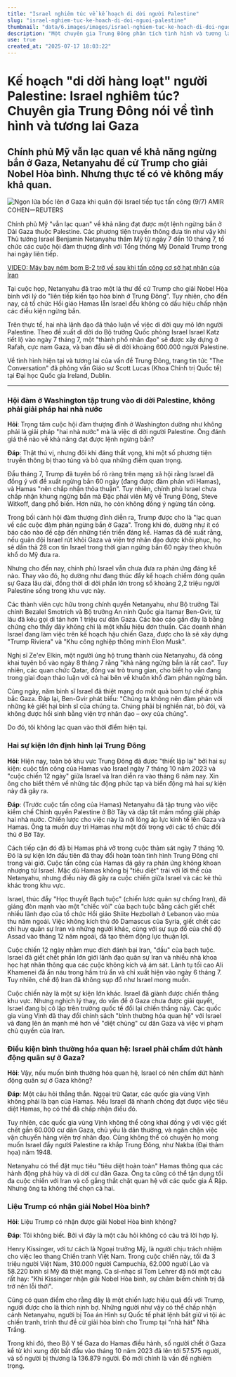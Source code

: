 ```yaml
---
title: "Israel nghiêm túc về kế hoạch di dời người Palestine"
slug: "israel-nghiem-tuc-ke-hoach-di-doi-nguoi-palestine"
thumbnail: "data/6.images/images/israel-nghiem-tuc-ke-hoach-di-doi-nguoi-palestine.webp"
description: "Một chuyên gia Trung Đông phân tích tình hình và tương lai Gaza, cho thấy Israel nghiêm túc với kế hoạch di dời người Palestine hàng loạt."
use: true
created_at: "2025-07-17 18:03:22"
---
```


# Kế hoạch "di dời hàng loạt" người Palestine: Israel nghiêm túc? Chuyên gia Trung Đông nói về tình hình và tương lai Gaza

## Chính phủ Mỹ vẫn lạc quan về khả năng ngừng bắn ở Gaza, Netanyahu đề cử Trump cho giải Nobel Hòa bình. Nhưng thực tế có vẻ không mấy khả quan.

![Ngọn lửa bốc lên ở Gaza khi quân đội Israel tiếp tục tấn công (9/7) AMIR COHENーREUTERS](/images/20250717-00010001-newsweek-000-1-view.webp)

Chính phủ Mỹ "vẫn lạc quan" về khả năng đạt được một lệnh ngừng bắn ở Dải Gaza thuộc Palestine. Các phương tiện truyền thông đưa tin như vậy khi Thủ tướng Israel Benjamin Netanyahu thăm Mỹ từ ngày 7 đến 10 tháng 7, tổ chức các cuộc hội đàm thượng đỉnh với Tổng thống Mỹ Donald Trump trong hai ngày liên tiếp.

[VIDEO: Máy bay ném bom B-2 trở về sau khi tấn công cơ sở hạt nhân của Iran](https://www.newsweekjapan.jp/stories/world/2025/06/557978_5.php)

Tại cuộc họp, Netanyahu đã trao một lá thư đề cử Trump cho giải Nobel Hòa bình với lý do "liên tiếp kiến tạo hòa bình ở Trung Đông". Tuy nhiên, cho đến nay, cả tổ chức Hồi giáo Hamas lẫn Israel đều không có dấu hiệu chấp nhận các điều kiện ngừng bắn.

Trên thực tế, hai nhà lãnh đạo đã thảo luận về việc di dời quy mô lớn người Palestine. Theo đề xuất di dời do Bộ trưởng Quốc phòng Israel Israel Katz tiết lộ vào ngày 7 tháng 7, một "thành phố nhân đạo" sẽ được xây dựng ở Rafah, cực nam Gaza, và ban đầu sẽ di dời khoảng 600.000 người Palestine.

Về tình hình hiện tại và tương lai của vấn đề Trung Đông, trang tin tức "The Conversation" đã phỏng vấn Giáo sư Scott Lucas (Khoa Chính trị Quốc tế) tại Đại học Quốc gia Ireland, Dublin.

---

### Hội đàm ở Washington tập trung vào di dời Palestine, không phải giải pháp hai nhà nước

**Hỏi**: Trọng tâm cuộc hội đàm thượng đỉnh ở Washington dường như không phải là giải pháp "hai nhà nước" mà là việc di dời người Palestine. Ông đánh giá thế nào về khả năng đạt được lệnh ngừng bắn?

**Đáp**: Thật thú vị, nhưng đôi khi đáng thất vọng, khi một số phương tiện truyền thông bị thao túng và bỏ qua những điểm quan trọng.

Đầu tháng 7, Trump đã tuyên bố rõ ràng trên mạng xã hội rằng Israel đã đồng ý với đề xuất ngừng bắn 60 ngày (đang được đàm phán với Hamas), và Hamas "nên chấp nhận thỏa thuận". Tuy nhiên, chính phủ Israel chưa chấp nhận khung ngừng bắn mà Đặc phái viên Mỹ về Trung Đông, Steve Witkoff, đang phổ biến. Hơn nữa, họ còn không đồng ý ngừng tấn công.

Trong bối cảnh hội đàm thượng đỉnh diễn ra, Trump được cho là "lạc quan về các cuộc đàm phán ngừng bắn ở Gaza". Trong khi đó, dường như ít có báo cáo nào đề cập đến những tiến triển đáng kể. Hamas đã đề xuất rằng, nếu quân đội Israel rút khỏi Gaza và viện trợ nhân đạo được khôi phục, họ sẽ dần thả 28 con tin Israel trong thời gian ngừng bắn 60 ngày theo khuôn khổ do Mỹ đưa ra.

Nhưng cho đến nay, chính phủ Israel vẫn chưa đưa ra phản ứng đáng kể nào. Thay vào đó, họ dường như đang thúc đẩy kế hoạch chiếm đóng quân sự Gaza lâu dài, đồng thời di dời phần lớn trong số khoảng 2,2 triệu người Palestine sống trong khu vực này.

Các thành viên cực hữu trong chính quyền Netanyahu, như Bộ trưởng Tài chính Bezalel Smotrich và Bộ trưởng An ninh Quốc gia Itamar Ben-Gvir, từ lâu đã kêu gọi di tản hơn 1 triệu cư dân Gaza. Các báo cáo gần đây là bằng chứng cho thấy đây không chỉ là một khẩu hiệu đơn thuần. Các doanh nhân Israel đang làm việc trên kế hoạch hậu chiến Gaza, được cho là sẽ xây dựng "Trump Riviera" và "Khu công nghiệp thông minh Elon Musk".

Nghị sĩ Ze'ev Elkin, một người ủng hộ trung thành của Netanyahu, đã công khai tuyên bố vào ngày 8 tháng 7 rằng "khả năng ngừng bắn là rất cao". Tuy nhiên, các quan chức Qatar, đóng vai trò trung gian, cho biết họ vẫn đang trong giai đoạn thảo luận với cả hai bên về khuôn khổ đàm phán ngừng bắn.

Cùng ngày, năm binh sĩ Israel đã thiệt mạng do một quả bom tự chế ở phía bắc Gaza. Đáp lại, Ben-Gvir phát biểu: "Chúng ta không nên đàm phán với những kẻ giết hại binh sĩ của chúng ta. Chúng phải bị nghiền nát, bỏ đói, và không được hồi sinh bằng viện trợ nhân đạo – oxy của chúng".

Do đó, tôi không lạc quan vào thời điểm hiện tại.

### Hai sự kiện lớn định hình lại Trung Đông

**Hỏi**: Hiện nay, toàn bộ khu vực Trung Đông đã được "thiết lập lại" bởi hai sự kiện: cuộc tấn công của Hamas vào Israel ngày 7 tháng 10 năm 2023 và "cuộc chiến 12 ngày" giữa Israel và Iran diễn ra vào tháng 6 năm nay. Xin ông cho biết thêm về những tác động phức tạp và biến động mà hai sự kiện này đã gây ra.

**Đáp**: (Trước cuộc tấn công của Hamas) Netanyahu đã tập trung vào việc kiềm chế Chính quyền Palestine ở Bờ Tây và dập tắt mầm mống giải pháp hai nhà nước. Chiến lược cho việc này là nới lỏng áp lực kinh tế lên Gaza và Hamas. Ông ta muốn duy trì Hamas như một đối trọng với các tổ chức đối thủ ở Bờ Tây.

Cách tiếp cận đó đã bị Hamas phá vỡ trong cuộc thảm sát ngày 7 tháng 10. Đó là sự kiện lớn đầu tiên đã thay đổi hoàn toàn tình hình Trung Đông chỉ trong vài giờ. Cuộc tấn công của Hamas đã gây ra phản ứng không khoan nhượng từ Israel. Mặc dù Hamas không bị "tiêu diệt" trái với lời thề của Netanyahu, nhưng điều này đã gây ra cuộc chiến giữa Israel và các kẻ thù khác trong khu vực.

Israel, thúc đẩy "Học thuyết Bạch tuộc" (chiến lược quân sự chống Iran), đã giáng đòn mạnh vào một "chiếc vòi" của bạch tuộc bằng cách giết chết nhiều lãnh đạo của tổ chức Hồi giáo Shiite Hezbollah ở Lebanon vào mùa thu năm ngoái. Việc không kích thủ đô Damascus của Syria, giết chết các chỉ huy quân sự Iran và những người khác, cùng với sự sụp đổ của chế độ Assad vào tháng 12 năm ngoái, đã tạo thêm động lực thuận lợi.

Cuộc chiến 12 ngày nhằm mục đích đánh bại Iran, "đầu" của bạch tuộc. Israel đã giết chết phần lớn giới lãnh đạo quân sự Iran và nhiều nhà khoa học hạt nhân thông qua các cuộc không kích và ám sát. Lãnh tụ tối cao Ali Khamenei đã ẩn náu trong hầm trú ẩn và chỉ xuất hiện vào ngày 6 tháng 7. Tuy nhiên, chế độ Iran đã không sụp đổ như Israel mong muốn.

Cuộc chiến này là một sự kiện lớn khác. Israel đã giành được chiến thắng khu vực. Nhưng nghịch lý thay, do vấn đề ở Gaza chưa được giải quyết, Israel đang bị cô lập trên trường quốc tế đổi lại chiến thắng này. Các quốc gia vùng Vịnh đã thay đổi chính sách "bình thường hóa quan hệ" với Israel và đang lên án mạnh mẽ hơn về "diệt chủng" cư dân Gaza và việc vi phạm chủ quyền của Iran.

### Điều kiện bình thường hóa quan hệ: Israel phải chấm dứt hành động quân sự ở Gaza?

**Hỏi**: Vậy, nếu muốn bình thường hóa quan hệ, Israel có nên chấm dứt hành động quân sự ở Gaza không?

**Đáp**: Một câu hỏi thẳng thắn. Ngoại trừ Qatar, các quốc gia vùng Vịnh không phải là bạn của Hamas. Nếu Israel đã nhanh chóng đạt được việc tiêu diệt Hamas, họ có thể đã chấp nhận điều đó.

Tuy nhiên, các quốc gia vùng Vịnh không thể công khai đồng ý với việc giết chết gần 60.000 cư dân Gaza, chủ yếu là dân thường, và ngăn chặn việc vận chuyển hàng viện trợ nhân đạo. Cũng không thể có chuyện họ mong muốn Israel đẩy người Palestine ra khắp Trung Đông, như Nakba (Đại thảm họa) năm 1948.

Netanyahu có thể đặt mục tiêu "tiêu diệt hoàn toàn" Hamas thông qua các hành động phá hủy và di dời cư dân Gaza. Ông ta cũng có thể tận dụng tối đa cuộc chiến với Iran và cố gắng thắt chặt quan hệ với các quốc gia Ả Rập. Nhưng ông ta không thể chọn cả hai.

### Liệu Trump có nhận giải Nobel Hòa bình?

**Hỏi**: Liệu Trump có nhận được giải Nobel Hòa bình không?

**Đáp**: Tôi không biết. Bởi vì đây là một câu hỏi không có câu trả lời hợp lý.

Henry Kissinger, với tư cách là Ngoại trưởng Mỹ, là người chịu trách nhiệm cho việc leo thang Chiến tranh Việt Nam. Trong cuộc chiến này, tối đa 3 triệu người Việt Nam, 310.000 người Campuchia, 62.000 người Lào và 58.220 binh sĩ Mỹ đã thiệt mạng. Ca sĩ-nhạc sĩ Tom Lehrer đã nói một câu rất hay: "Khi Kissinger nhận giải Nobel Hòa bình, sự châm biếm chính trị đã trở nên lỗi thời".

Cũng có quan điểm cho rằng đây là một chiến lược hiệu quả đối với Trump, người được cho là thích nịnh bợ. Những người như vậy có thể chấp nhận cảnh Netanyahu, người bị Tòa án Hình sự Quốc tế phát lệnh bắt giữ vì tội ác chiến tranh, trình thư đề cử giải hòa bình cho Trump tại "nhà hát" Nhà Trắng.

Trong khi đó, theo Bộ Y tế Gaza do Hamas điều hành, số người chết ở Gaza kể từ khi xung đột bắt đầu vào tháng 10 năm 2023 đã lên tới 57.575 người, và số người bị thương là 136.879 người. Đó mới chính là vấn đề nghiêm trọng.
